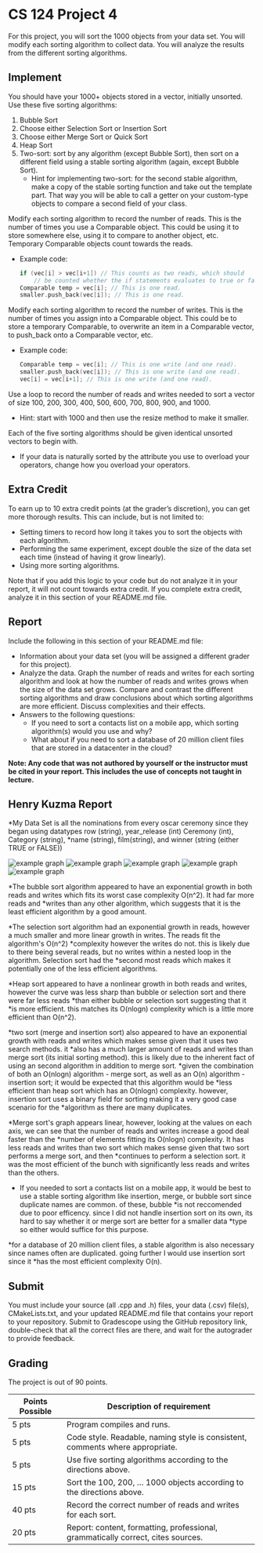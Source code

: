 # CS 124 Project 4

For this project, you will sort the 1000 objects from your data set. You will modify each sorting algorithm to collect data. You will analyze the results from the different sorting algorithms.

## Implement
You should have your 1000+ objects stored in a vector, initially unsorted.
Use these five sorting algorithms:
1. Bubble Sort
2. Choose either Selection Sort or Insertion Sort
3. Choose either Merge Sort or Quick Sort
4. Heap Sort
5. Two-sort: sort by any algorithm (except Bubble Sort), then sort on a different field using a stable sorting algorithm (again, except Bubble Sort).
   * Hint for implementing two-sort: for the second stable algorithm, make a copy of the stable sorting function and take out the template part. That way you will be able to call a getter on your custom-type objects to compare a second field of your class.

Modify each sorting algorithm to record the number of reads. This is the number of times you use a Comparable object. This could be using it to store somewhere else, using it to compare to another object, etc. Temporary Comparable objects count towards the reads. 
* Example code:
  ```cpp
  if (vec[i] > vec[i+1]) // This counts as two reads, which should
      // be counted whether the if statements evaluates to true or false.
  Comparable temp = vec[i]; // This is one read.
  smaller.push_back(vec[i]); // This is one read.
  ```
Modify each sorting algorithm to record the number of writes. This is the number of times you assign into a Comparable object. This could be to store a temporary Comparable, to overwrite an item in a Comparable vector, to push_back onto a Comparable vector, etc.
* Example code:
  ```cpp
  Comparable temp = vec[i]; // This is one write (and one read).
  smaller.push_back(vec[i]); // This is one write (and one read).
  vec[i] = vec[i+1]; // This is one write (and one read).
  ```
Use a loop to record the number of reads and writes needed to sort a vector of size 100, 200, 300, 400, 500, 600, 700, 800, 900, and 1000.
* Hint: start with 1000 and then use the resize method to make it smaller. 

Each of the five sorting algorithms should be given identical unsorted vectors to begin with. 
* If your data is naturally sorted by the attribute you use to overload your operators, change how you overload your operators.

## Extra Credit
To earn up to 10 extra credit points (at the grader’s discretion), you can get more thorough results. This can include, but is not limited to:
* Setting timers to record how long it takes you to sort the objects with each algorithm.
* Performing the same experiment, except double the size of the data set each time (instead of having it grow linearly).
* Using more sorting algorithms.

Note that if you add this logic to your code but do not analyze it in your report, it will not count towards extra credit. If you complete extra credit, analyze it in this section of your README.md file.

## Report
Include the following in this section of your README.md file:
* Information about your data set (you will be assigned a different grader for this project).
* Analyze the data. Graph the number of reads and writes for each sorting algorithm and look at how the number of reads and writes grows when the size of the data set grows. Compare and contrast the different sorting algorithms and draw conclusions about which sorting algorithms are more efficient. Discuss complexities and their effects.
* Answers to the following questions: 
  * If you need to sort a contacts list on a mobile app, which sorting algorithm(s) would you use and why? 
  * What about if you need to sort a database of 20 million client files that are stored in a datacenter in the cloud?

**Note: Any code that was not authored by yourself or the instructor must be cited in your report. This includes the use of concepts not taught in lecture.**

## Henry Kuzma Report
*My Data Set is all the nominations from every oscar ceremony since they began using datatypes row (string), year_release (int) Ceremony (int), Category (string), *name (string), film(string), and winner (string (either TRUE or FALSE))

![example graph](plots/Bubble%20Sort_%20Reads%20and%20Writes%20(1).png)
![example graph](plots/Heap%20Sort_%20Reads%20and%20Writes.png)
![example graph](plots/Merge%20Sort_%20Reads%20and%20Writes.png)
![example graph](plots/Selection%20Sort_%20Reads%20and%20Writes.png)
![example graph](plots/Two%20Sort_%20Reads%20and%20Writes.png)

*The bubble sort algorithm appeared to have an exponential growth in both reads and writes which fits its worst case complexity O(n^2). It had far more reads and *writes than any other algorithm, which suggests that it is the least efficient algorithm by a good amount.

*The selection sort algorithm had an exponential growth in reads, however a much smaller and more linear growth in writes. The reads fit the algorithm's O(n^2) *complexity however the writes do not. this is likely due to there being several reads, but no writes within a nested loop in the algorithm. Selection sort had the *second most reads which makes it potentially one of the less efficient algorithms.

*Heap sort appeared to have a nonlinear growth in both reads and writes, however the curve was less sharp than bubble or selection sort and there were far less reads *than either bubble or selection sort suggesting that it *is more efficient. this matches its O(nlogn) complexity which is a little more efficient than O(n^2).

*two sort (merge and insertion sort) also appeared to have an exponential growth with reads and writes which makes sense given that it uses two search methods. it 
*also has a much larger amount of reads and writes than merge sort (its initial sorting method). this is likely due to the inherent fact of using an second algorithm in addition to merge sort.
*given the combination of both an O(nlogn) algorithm - merge sort, as well as an O(n) algorithm -insertion sort; it would be expected that this algorithm would be 
*less efficient than heap sort which has an O(nlogn) complexity. however, insertion sort uses a binary field for sorting making it a very good case scenario for the *algorithm as there are many duplicates.

*Merge sort's graph appears linear, however, looking at the values on each axis, we can see that the number of reads and writes increase a good deal faster than the *number of elements fitting its O(nlogn) complexity. It has less reads and writes than two sort which makes sense given that two sort performs a merge sort, and then *continues to perform a selection sort. it was the most efficient of the bunch with significantly less reads and writes than the others.

* If you needed to sort a contacts list on a mobile app, it would be best to use a stable sorting algorithm like insertion, merge, or bubble sort since duplicate names are common. of these, bubble *is not reccomended due to poor efficency. since I did not handle insertion sort on its own, its hard to say whether it or merge sort are better for a smaller data *type so either would suffice for this purpose. 

*for a database of 20 million client files, a stable algorithm is also necessary since names often are duplicated. going further I would use insertion sort since it *has the most efficient complexity O(n).




## Submit
You must include your source (all .cpp and .h) files, your data (.csv) file(s), CMakeLists.txt, and your updated README.md file that contains your report to your repository. Submit to Gradescope using the GitHub repository link, double-check that all the correct files are there, and wait for the autograder to provide feedback.

## Grading
The project is out of 90 points.

| Points Possible | Description of requirement |
|------------------- | ----------------------------- |
| 5 pts | Program compiles and runs. |
| 5 pts | Code style. Readable, naming style is consistent, comments where appropriate. |
| 5 pts | Use five sorting algorithms according to the directions above. |
| 15 pts | Sort the 100, 200, … 1000 objects according to the directions above. |
| 40 pts | Record the correct number of reads and writes for each sort. |
| 20 pts | Report: content, formatting, professional, grammatically correct, cites sources. |
